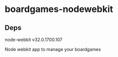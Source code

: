 # boardgames-nodewebkit

## Deps
node-webkit v32.0.1700.107

Node webkit app to manage your boardgames
